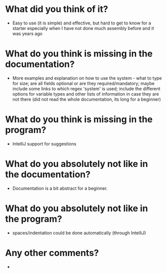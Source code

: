 # What did you think of it?
- Easy to use (it is simple) and effective, but hard to get to know for a starter especially when I have not done much assembly before and it was years ago

# What do you think is missing in the documentation?
- More examples and explanation on how to use the system - what to type for size; are all fields optional or are they required/mandatory; 
maybe include some links to which regex 'system' is used; 
include the different options for variable types and other lists of information in case
they are not there (did not read the whole documentation, its long for a beginner) 

# What do you think is missing in the program?
- IntelliJ support for suggestions

# What do you absolutely not like in the documentation?
- Documentation is a bit abstract for a beginner.

# What do you absolutely not like in the program?
- spaces/indentation could be done automatically (through IntelliJ)

# Any other comments?
- 
